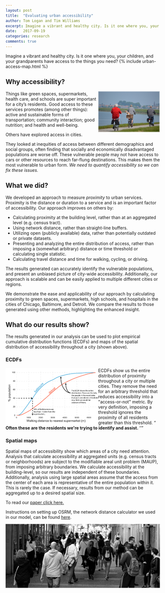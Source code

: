 ```yaml
---
layout: post
title:  "Evaluating urban accessibility"
author: Tom Logan and Tim Williams
excerpt: Imagine a vibrant and healthy city. Is it one where you, your children, and your grandparents have access to the things they need?
date:   2017-09-19
categories: research
comments: true
---
```

Imagine a vibrant and healthy city.
Is it one where you, your children, and your grandparents have access to the things you need?
{% include urban-access-map.html %}

## Why accessibility?
<img align="right" class ="image" src="/assets/blog/2017-09-19-urban-access/elderly.jpeg" width = "40%">

Things like green spaces, supermarkets, health care, and schools are super important for a city’s residents.
Good access to these services promotes (among other things): active and sustainable forms of transportation; community interaction; good nutrition; and health and well-being.

Others have explored access in cities.

They looked at inequities of access between different demographics and social groups, often finding that socially and economically disadvantaged populations are worse off.
These vulnerable people may not have access to cars or other resources to reach far-flung destinations. This makes them the most vulnerable to urban form.
*We need to quantify accessibility so we can fix these issues.*

## What we did?

We developed an approach to measure *proximity* to urban services.
Proximity is the distance or duration to a service and is an important factor of accessibility.
Our approach improves on others by:
* Calculating proximity at the building level, rather than at an aggregated level (e.g. census tract).
* Using network distance, rather than straight-line buffers.
* Utilizing open (publicly available) data, rather than potentially outdated or private datasets.
* Presenting and analyzing the entire distribution of access, rather than imposing a (somewhat arbitrary) distance or time threshold or calculating single statistic.
* Calculating travel distance and time for walking, cycling, or driving.

The results generated can accurately identify the vulnerable populations, and present an unbiased picture of city-wide accessibility.
Additionally, our approach is scalable and can be easily applied to multiple different cities or regions.

We demonstrate the ease and applicability of our approach by calculating proximity to green spaces, supermarkets, high schools, and hospitals in the cities of Chicago, Baltimore, and Detroit.
We compare the results to those generated using other methods, highlighting the enhanced insight.

## What do our results show?

The results generated in our analysis can be used to plot empirical cumulative distribution functions (ECDFs) and maps of the spatial distribution of accessibility throughout a city (shown above).

### ECDFs

<img align="left" class ="image" src="/assets/blog/2017-09-19-urban-access/supermarket_bal_det.jpg" width = "60%">

ECDFs show us the entire distribution of proximity throughout a city or multiple cities.
They remove the need for an arbitrary threshold that reduces accessibility into a "access-or-not" metric.
By very definition, imposing a threshold ignores the proximity of all residents greater than this threshold.
<q> <b>Often these are the residents we're trying to identify and assist. </b><q>


### Spatial maps

Spatial maps of accessibility show which areas of a city need attention.
Analysis that calculate accessibility at aggregated units (e.g. census tracts or neighborhoods) are subject to the modifiable areal unit problem (MAUP), from imposing arbitrary boundaries.
We calculate accessibility at the building-level, so our results are independent of these boundaries.
Additionally, analysis using large spatial areas assume that the access from the center of each area is representative of the entire population within it.
This is rarely the case.
If necessary, results from our method can be aggregated up to a desired spatial size.

To read our [paper click here.](http://journals.sagepub.com/doi/10.1177/2399808317736528)

Instructions on setting up OSRM, the network distance calculator we used in our model, can be found [here](http://tomlogan.co.nz/blogs/querying_OSRM.html).

<img class ="image" src="/assets/blog/2017-09-19-urban-access/crowd_walk.jpeg" width = "100%">
